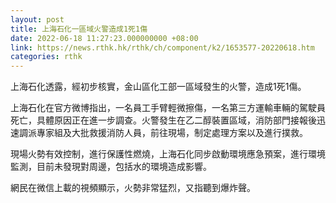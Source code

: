 ```yaml
---
layout: post
title: 上海石化一區域火警造成1死1傷
date: 2022-06-18 11:27:23.000000000 +08:00
link: https://news.rthk.hk/rthk/ch/component/k2/1653577-20220618.htm
categories: rthk
---
```


上海石化透露，經初步核實，金山區化工部一區域發生的火警，造成1死1傷。

上海石化在官方微博指出，一名員工手臂輕微擦傷，一名第三方運輸車輛的駕駛員死亡，具體原因正在進一步調查。火警發生在乙二醇裝置區域，消防部門接報後迅速調派專家組及大批救援消防人員，前往現場，制定處理方案以及進行撲救。

現場火勢有效控制，進行保護性燃燒，上海石化同步啟動環境應急預案，進行環境監測，目前未發現對周邊，包括水的環境造成影響。

網民在微信上載的視頻顯示，火勢非常猛烈，又指聽到爆炸聲。

